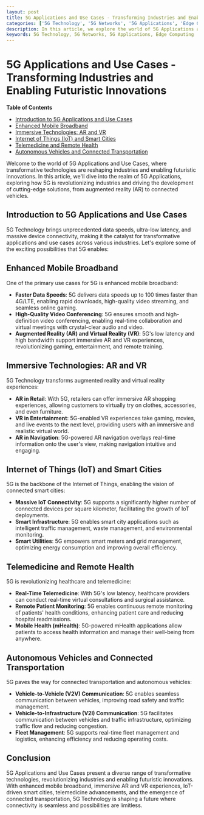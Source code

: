```yaml
---
layout: post
title: 5G Applications and Use Cases - Transforming Industries and Enabling Futuristic Innovations
categories: ['5G Technology', '5G Networks', '5G Applications', 'Edge Computing']
description: In this article, we explore the world of 5G Applications and Use Cases, understanding how 5G is revolutionizing industries and enabling futuristic innovations, from augmented reality to connected vehicles.
keywords: 5G Technology, 5G Networks, 5G Applications, Edge Computing
---
```

# 5G Applications and Use Cases - Transforming Industries and Enabling Futuristic Innovations

**Table of Contents**

- [Introduction to 5G Applications and Use Cases](#introduction-to-5g-applications-and-use-cases)
- [Enhanced Mobile Broadband](#enhanced-mobile-broadband)
- [Immersive Technologies: AR and VR](#immersive-technologies-ar-and-vr)
- [Internet of Things (IoT) and Smart Cities](#internet-of-things-iot-and-smart-cities)
- [Telemedicine and Remote Health](#telemedicine-and-remote-health)
- [Autonomous Vehicles and Connected Transportation](#autonomous-vehicles-and-connected-transportation)

Welcome to the world of 5G Applications and Use Cases, where transformative technologies are reshaping industries and enabling futuristic innovations. In this article, we'll dive into the realm of 5G Applications, exploring how 5G is revolutionizing industries and driving the development of cutting-edge solutions, from augmented reality (AR) to connected vehicles.

## Introduction to 5G Applications and Use Cases

5G Technology brings unprecedented data speeds, ultra-low latency, and massive device connectivity, making it the catalyst for transformative applications and use cases across various industries. Let's explore some of the exciting possibilities that 5G enables:

## Enhanced Mobile Broadband

One of the primary use cases for 5G is enhanced mobile broadband:

- **Faster Data Speeds**: 5G delivers data speeds up to 100 times faster than 4G/LTE, enabling rapid downloads, high-quality video streaming, and seamless online gaming.
- **High-Quality Video Conferencing**: 5G ensures smooth and high-definition video conferencing, enabling real-time collaboration and virtual meetings with crystal-clear audio and video.
- **Augmented Reality (AR) and Virtual Reality (VR)**: 5G's low latency and high bandwidth support immersive AR and VR experiences, revolutionizing gaming, entertainment, and remote training.

## Immersive Technologies: AR and VR

5G Technology transforms augmented reality and virtual reality experiences:

- **AR in Retail**: With 5G, retailers can offer immersive AR shopping experiences, allowing customers to virtually try on clothes, accessories, and even furniture.
- **VR in Entertainment**: 5G-enabled VR experiences take gaming, movies, and live events to the next level, providing users with an immersive and realistic virtual world.
- **AR in Navigation**: 5G-powered AR navigation overlays real-time information onto the user's view, making navigation intuitive and engaging.

## Internet of Things (IoT) and Smart Cities

5G is the backbone of the Internet of Things, enabling the vision of connected smart cities:

- **Massive IoT Connectivity**: 5G supports a significantly higher number of connected devices per square kilometer, facilitating the growth of IoT deployments.
- **Smart Infrastructure**: 5G enables smart city applications such as intelligent traffic management, waste management, and environmental monitoring.
- **Smart Utilities**: 5G empowers smart meters and grid management, optimizing energy consumption and improving overall efficiency.

## Telemedicine and Remote Health

5G is revolutionizing healthcare and telemedicine:

- **Real-Time Telemedicine**: With 5G's low latency, healthcare providers can conduct real-time virtual consultations and surgical assistance.
- **Remote Patient Monitoring**: 5G enables continuous remote monitoring of patients' health conditions, enhancing patient care and reducing hospital readmissions.
- **Mobile Health (mHealth)**: 5G-powered mHealth applications allow patients to access health information and manage their well-being from anywhere.

## Autonomous Vehicles and Connected Transportation

5G paves the way for connected transportation and autonomous vehicles:

- **Vehicle-to-Vehicle (V2V) Communication**: 5G enables seamless communication between vehicles, improving road safety and traffic management.
- **Vehicle-to-Infrastructure (V2I) Communication**: 5G facilitates communication between vehicles and traffic infrastructure, optimizing traffic flow and reducing congestion.
- **Fleet Management**: 5G supports real-time fleet management and logistics, enhancing efficiency and reducing operating costs.

## Conclusion

5G Applications and Use Cases present a diverse range of transformative technologies, revolutionizing industries and enabling futuristic innovations. With enhanced mobile broadband, immersive AR and VR experiences, IoT-driven smart cities, telemedicine advancements, and the emergence of connected transportation, 5G Technology is shaping a future where connectivity is seamless and possibilities are limitless.
